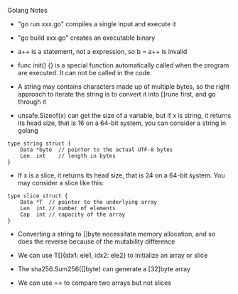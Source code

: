 Golang Notes

- "go run xxx.go" compiles a single input and execute it

- "go build xxx.go" creates an executable binary

- a++ is a statement, not a expression, so b = a++ is invalid

- func init() {} is a special function automatically called when the program are executed. It can not be called in the code.

- A string may contains characters made up of multiple bytes, so the right approach to iterate the string is to convert it into []rune first, and go through it

- unsafe.Sizeof(x) can get the size of a variable, but if x is string, it returns its head size, that is 16 on a 64-bit system, you can consider a string in golang
```
type string struct {
    Data *byte  // pointer to the actual UTF-8 bytes
    Len  int    // length in bytes
}
```
- If x is a slice, it returns its head size, that is 24 on a 64-bit system. You may consider a slice like this:
```
type slice struct {
    Data *T  // pointer to the underlying array
    Len  int // number of elements
    Cap  int // capacity of the array
}
```
- Converting a string to []byte necessitate memory allocation, and so does the reverse because of the mutability difference

- We can use T[]{idx1: ele1, idx2: ele2} to initialize an array or slice

- The sha256.Sum256([]byte) can generate a [32]byte array

- We can use == to compare two arrays but not slices